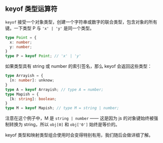
## keyof 类型运算符

`keyof` 接受一个对象类型，创建一个字符串或数字的联合类型，包含对象的所有键。一下类型 P 与 `'x' | 'y'` 是同一个类型。

```typescript
type Point = {
  x: number;
  y: number;
}
type P = keyof Point; // 'x' | 'y'
```

如果类型具有 string 或 number 的索引签名，那么 keyof 会返回这些类型：

```typescript
type Arrayish = {
  [n: number]: unknow;
}
type A = keyof Arrayish; // type A = number;
type Mapish = {
  [k: string]: boolean;
}
type M = keyof Mapish; // type M = string | number;
```

注意在这个例子中，M 是 `string | number` —— 这是因为 js 的对象键始终被强制转换为 string，所以 `obj[0]` 和 `obj['0']` 始终是等价的。

keyof 类型和映射类型组合使用时会变得特别有用，我们随后会做详细了解。
